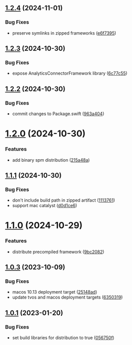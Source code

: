 ## [1.2.4](https://github.com/amplitude/analytics-connector-ios/compare/v1.2.3...v1.2.4) (2024-11-01)


### Bug Fixes

* preserve symlinks in zipped frameworks ([e6f7395](https://github.com/amplitude/analytics-connector-ios/commit/e6f73953c24429dd0141078953702be2720e9a23))

## [1.2.3](https://github.com/amplitude/analytics-connector-ios/compare/v1.2.2...v1.2.3) (2024-10-30)


### Bug Fixes

* expose AnalyticsConnectorFramework library ([6c77c55](https://github.com/amplitude/analytics-connector-ios/commit/6c77c553b4ee005d264c19ed07804b4aca287332))

## [1.2.2](https://github.com/amplitude/analytics-connector-ios/compare/v1.2.1...v1.2.2) (2024-10-30)


### Bug Fixes

* commit changes to Package.swift ([963a404](https://github.com/amplitude/analytics-connector-ios/commit/963a404c2d2d8ce77840d20036c35f4a3bdc4809))

# [1.2.0](https://github.com/amplitude/analytics-connector-ios/compare/v1.1.1...v1.2.0) (2024-10-30)


### Features

* add binary spm distribution ([215a48a](https://github.com/amplitude/analytics-connector-ios/commit/215a48a24181e43a518492874d8eeddfcc998376))

## [1.1.1](https://github.com/amplitude/analytics-connector-ios/compare/v1.1.0...v1.1.1) (2024-10-30)


### Bug Fixes

* don't include build path in zipped artifact ([1113761](https://github.com/amplitude/analytics-connector-ios/commit/1113761a163d9b82cd28b4b25d5557c582eca34f))
* support mac catalyst ([d0d1ce6](https://github.com/amplitude/analytics-connector-ios/commit/d0d1ce6fd587beb2c1606bc8e3362a85b1cb55bc))

# [1.1.0](https://github.com/amplitude/analytics-connector-ios/compare/v1.0.3...v1.1.0) (2024-10-29)


### Features

* distribute precompiled framework ([9bc2082](https://github.com/amplitude/analytics-connector-ios/commit/9bc2082e98af02ae918a98948bb7efcf499442f9))

## [1.0.3](https://github.com/amplitude/analytics-connector-ios/compare/v1.0.2...v1.0.3) (2023-10-09)


### Bug Fixes

* macos 10.13 deployment target ([25148ad](https://github.com/amplitude/analytics-connector-ios/commit/25148adaa4484bd2a626e5aca5022a460d2caab6))
* update tvos and macos deployment targets ([6350319](https://github.com/amplitude/analytics-connector-ios/commit/6350319d6f26f0955fa462d42d45491715c8a2d3))

## [1.0.1](https://github.com/amplitude/analytics-connector-ios/compare/v1.0.0...v1.0.1) (2023-01-20)


### Bug Fixes

* set build libraries for distribution to true ([056750f](https://github.com/amplitude/analytics-connector-ios/commit/056750f4427cb836b06805702782d568236e3ea9))
